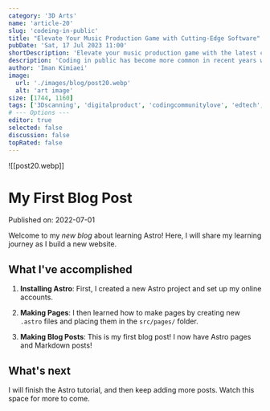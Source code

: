 ```yaml
---
category: '3D Arts'
name: 'article-20'
slug: 'codeing-in-public'
title: "Elevate Your Music Production Game with Cutting-Edge Software"
pubDate: 'Sat, 17 Jul 2023 11:00'
shortDescription: 'Elevate your music production game with the latest cutting-edge software tools and plugins.'
description: 'Coding in public has become more common in recent years with the rise of social coding platforms like GitHub and the increasing popularity of open source software development. However, coding in public can present a unique set of challenges for developers who are used to working in private settings. In this article, we will explore the top 10 new challenges that developers may face when coding in public, such as managing feedback from the community, dealing with public scrutiny and criticism, maintaining professionalism and integrity, and balancing productivity with engagement in public forums. This article aims to provide helpful tips and strategies for developers who want to code in public effectively while still maintaining their sanity and productivity.'
author: 'Iman Kimiaei'
image:
  url: './images/blog/post20.webp'
  alt: 'art image'
size: [1744, 1160]
tags: ['3Dscanning', 'digitalproduct', 'codingcommunitylove', 'edtech', 'techethics']
# --- Options ---
editor: true
selected: false
discussion: false
topRated: false
---
```



![[post20.webp]]


# My First Blog Post

Published on: 2022-07-01

Welcome to my _new blog_ about learning Astro! Here, I will share my learning journey as I build a new website.

## What I've accomplished

1. **Installing Astro**: First, I created a new Astro project and set up my online accounts.

2. **Making Pages**: I then learned how to make pages by creating new `.astro` files and placing them in the `src/pages/` folder.

3. **Making Blog Posts**: This is my first blog post! I now have Astro pages and Markdown posts!

## What's next

I will finish the Astro tutorial, and then keep adding more posts. Watch this space for more to come.

